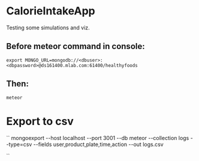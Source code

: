 # CalorieIntakeApp
Testing some simulations and viz.

## Before meteor command in console:
``
export MONGO_URL=mongodb://<dbuser>:<dbpassword>@ds161400.mlab.com:61400/healthyfoods
``
## Then:
``
meteor
``


# Export to csv
``
mongoexport --host localhost --port 3001 --db meteor --collection logs --type=csv --fields user,product,plate,time,action --out logs.csv

``

